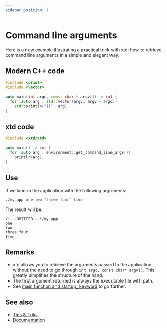 ```yaml
---
sidebar_position: 1
---
```


# Command line arguments

Here is a new example illustrating a practical trick with xtd: how to retrieve command line arguments in a simple and elegant way.

## Modern C++ code

```cpp
#include <print>
#include <vector>

auto main(int argc, const char * argv[]) -> int {
  for (auto arg : std::vector(argv, argv + argc))
    std::println("{}", arg);
}
```

## xtd code

```cpp
#include <xtd/xtd>

auto main() -> int {
  for (auto arg : environment::get_command_line_args())
    println(arg);
}
```

## Use

If we launch the application with the following arguments:

```sh
./my_app one two "three four" five
```

The result will be:

```
/!---OMITTED---!/my_app
one
two
three four
five
```

## Remarks

* xtd allows you to retrieve the arguments passed to the application without the need to go through `int argc, const char* argv[]`. 
  This greatly simplifies the structure of the hand.
* The first argument returned is always the executable file with path.
* See [main function and startup_ keyword](docs/documentation/Guides/xtd.core/Entry%20point/main_and_startup) to go further.

## See also

* [Tips & Triks](/docs/documentation/tips_and_tricks)
* [Documentation](/docs/documentation)
